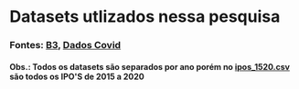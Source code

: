 # Datasets utlizados nessa pesquisa
### Fontes: [B3](http://www.b3.com.br/pt_br/), [Dados Covid](https://covid.saude.gov.br/)
#### Obs.: Todos os datasets são separados por ano porém no [ipos_1520.csv](https://github.com/davirpp/Projeto_Intro_CD/blob/master/datasets/ipos_1520.csv) são todos os IPO'S de 2015 a 2020
